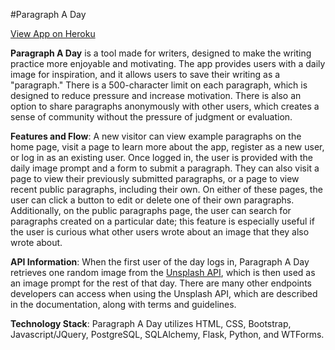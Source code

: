 #Paragraph A Day

[View App on Heroku](https://paragraph-a-day.herokuapp.com/)

**Paragraph A Day** is a tool made for writers, designed to make the writing practice more enjoyable and motivating. The app provides users with a daily image for inspiration, and it allows users to save their writing as a "paragraph." There is a 500-character limit on each paragraph, which is designed to reduce pressure and increase motivation. There is also an option to share paragraphs anonymously with other users, which creates a sense of community without the pressure of judgment or evaluation.

**Features and Flow**: A new visitor can view example paragraphs on the home page, visit a page to learn more about the app, register as a new user, or log in as an existing user. Once logged in, the user is provided with the daily image prompt and a form to submit a paragraph. They can also visit a page to view their previously submitted paragraphs, or a page to view recent public paragraphs, including their own. On either of these pages, the user can click a button to edit or delete one of their own paragraphs. Additionally, on the public paragraphs page, the user can search for paragraphs created on a particular date; this feature is especially useful if the user is curious what other users wrote about an image that they also wrote about. 

**API Information**: When the first user of the day logs in, Paragraph A Day retrieves one random image from the [Unsplash API](https://unsplash.com/developers), which is then used as an image prompt for the rest of that day. There are many other endpoints developers can access when using the Unsplash API, which are described in the documentation, along with terms and guidelines. 

**Technology Stack**: Paragraph A Day utilizes HTML, CSS,  Bootstrap, Javascript/JQuery, PostgreSQL, SQLAlchemy, Flask, Python, and WTForms.